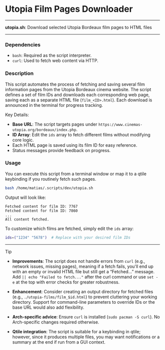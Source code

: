 # Utopia Film Pages Downloader

---

**utopia.sh**: Download selected Utopia Bordeaux film pages to HTML files

---

### Dependencies

- `bash`: Required as the script interpreter.
- `curl`: Used to fetch web content via HTTP.
  
### Description

This script automates the process of fetching and saving several film information pages from the Utopia Bordeaux cinema website. The script defines a set of film IDs and downloads each corresponding web page, saving each as a separate HTML file (`film_<ID>.html`). Each download is announced in the terminal for progress tracking.

Key Details:

- **Base URL**: The script targets pages under `https://www.cinemas-utopia.org/bordeaux/index.php`.
- **ID Array**: Edit the `ids` array to fetch different films without modifying core logic.
- Each HTML page is saved using its film ID for easy reference.
- Status messages provide feedback on progress.

### Usage

You can execute this script from a terminal window or map it to a qtile keybinding if you routinely fetch such pages.

```bash
bash /home/matias/.scripts/dev/utopia.sh
```

Output will look like:
```
Fetched content for film ID: 7767
Fetched content for film ID: 7860
...
All content fetched.
```

To customize which films are fetched, simply edit the `ids` array:

```bash
ids=("1234" "5678")  # Replace with your desired film IDs
```

---

> [!TIP]
> - **Improvements**: The script does not handle errors from `curl` (e.g., network issues, missing pages), meaning if a fetch fails, you'll end up with an empty or invalid HTML file but still get a “Fetched...” message. Add `|| echo "Failed to fetch..."` after the curl command or use `set -e` at the top with error checks for greater robustness.
>
> - **Enhancement**: Consider creating an output directory for fetched files (e.g., `./utopia-films/film_$id.html`) to prevent cluttering your working directory. Support for command-line parameters to override IDs or the base URL would also add flexibility.
>
> - **Arch-specific advice**: Ensure `curl` is installed (`sudo pacman -S curl`). No Arch-specific changes required otherwise.
>
> - **Qtile integration**: The script is suitable for a keybinding in qtile; however, since it produces multiple files, you may want notifications or a summary at the end if run from a GUI context.